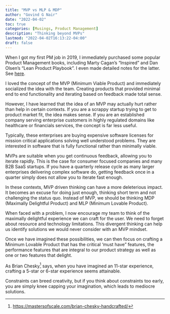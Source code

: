 ```yaml
---
title: "MVP vs MLP & MDP"
author: "Govind G Nair"
date: "2022-04-02"
toc: true
categories: [Musings, Product Management]
description: "Thinking beyond MVPs"
lastmod: "2022-04-02T16:13:22-04:00"
draft: false
---
```


When I got my first PM job in 2019, I immediately purchased some popular Product Management books, including Marty Cagan’s “Inspired” and Dan Olsen’s “Lean Product Playbook”. I even made detailed notes for the latter. See [here](https://docs.google.com/document/d/e/2PACX-1vQv6XUJHf7G0ObJE5f8VbunAfOpNUBeF2K9ezT2o7gMhgV7PQJLAccRwEY7Jjkecg/pub).

I loved the concept of the MVP (Minimum Viable Product) and immediately socialized the idea with the team. Creating products that provided minimal end to end functionality and iterating based on feedback made total sense.

However, I have learned that the idea of an MVP may actually hurt rather than help in certain contexts. If you are a scrappy startup trying to get to product market fit, the idea makes sense. If you are an established company serving enterprise customers in highly regulated domains like healthcare or financials services, the concept is far less useful.

Typically, these enterprises are buying expensive software licenses for mission critical applications solving well understood problems. They are interested in software that is fully functional rather than minimally viable.

MVPs are suitable when you get continuous feedback, allowing you to iterate rapidly. This is the case for consumer focused companies and many B2B SaaS startups. If you have a quarterly release cycle as many larger enterprises delivering complex software do, getting feedback once in a quarter simply does not allow you to iterate fast enough.

In these contexts, MVP driven thinking can have a more deleterious impact. It becomes an excuse for doing just enough, thinking short term and not challenging the status quo. Instead of MVP, we should be thinking MDP (Maximally Delightful Product) and MLP (Minimum Lovable Product).

When faced with a problem, I now encourage my team to think of the maximally delightful experience we can craft for the user. We need to forget about resource and technology limitations. This divergent thinking can help us identify solutions we would never consider with an MVP mindset.

Once we have imagined these possibilities, we can then focus on crafting a Minimum Lovable Product that has the critical ‘must have” features, the performance features that are integral to our product strategy as well as one or two features that delight.

As Brian Chesky[^1] says, when you have imagined an 11-star experience, crafting a 5-star or 6-star experience seems attainable.

[^1]: https://mastersofscale.com/brian-chesky-handcrafted/

Constraints can breed creativity, but if you think about constraints too early, you are simply knee capping your imagination, which leads to mediocre solutions.

